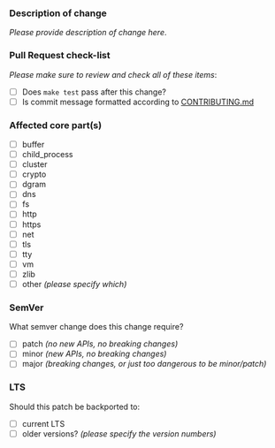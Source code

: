 ### Description of change

_Please provide description of change here_.

### Pull Request check-list

_Please make sure to review and check all of these items_:

- [ ] Does `make test` pass after this change?
- [ ] Is commit message formatted according to [CONTRIBUTING.md][0]

### Affected core part(s)

- [ ] buffer
- [ ] child_process
- [ ] cluster
- [ ] crypto
- [ ] dgram
- [ ] dns
- [ ] fs
- [ ] http
- [ ] https
- [ ] net
- [ ] tls
- [ ] tty
- [ ] vm
- [ ] zlib
- [ ] other _(please specify which)_

### SemVer

What semver change does this change require?

- [ ] patch _(no new APIs, no breaking changes)_
- [ ] minor _(new APIs, no breaking changes)_
- [ ] major _(breaking changes, or just too dangerous to be minor/patch)_

### LTS

Should this patch be backported to:

- [ ] current LTS
- [ ] older versions? _(please specify the version numbers)_

[0]: https://github.com/nodejs/node/blob/master/CONTRIBUTING.md#step-3-commit
